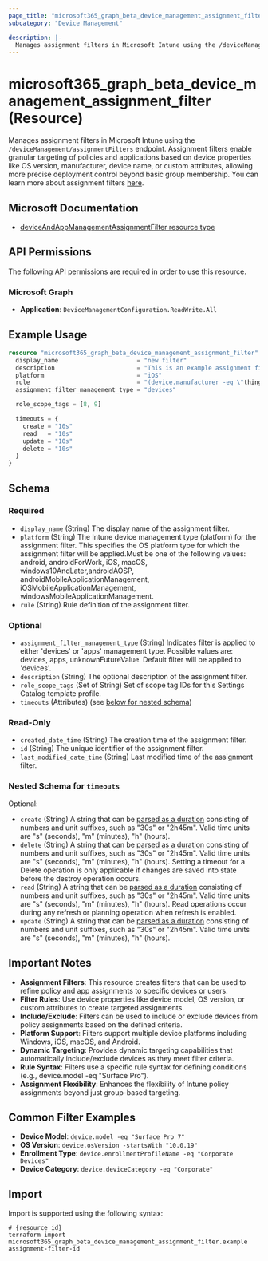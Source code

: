 ```yaml
---
page_title: "microsoft365_graph_beta_device_management_assignment_filter Resource - terraform-provider-microsoft365"
subcategory: "Device Management"

description: |-
  Manages assignment filters in Microsoft Intune using the /deviceManagement/assignmentFilters endpoint. Assignment filters enable granular targeting of policies and applications based on device properties like OS version, manufacturer, device name, or custom attributes, allowing more precise deployment control beyond basic group membership. You can learn more about assignment filters here https://learn.microsoft.com/en-us/intune/intune-service/fundamentals/filters-device-properties.
---
```


# microsoft365_graph_beta_device_management_assignment_filter (Resource)

Manages assignment filters in Microsoft Intune using the `/deviceManagement/assignmentFilters` endpoint. Assignment filters enable granular targeting of policies and applications based on device properties like OS version, manufacturer, device name, or custom attributes, allowing more precise deployment control beyond basic group membership. You can learn more about assignment filters [here](https://learn.microsoft.com/en-us/intune/intune-service/fundamentals/filters-device-properties).

## Microsoft Documentation

- [deviceAndAppManagementAssignmentFilter resource type](https://learn.microsoft.com/en-us/graph/api/resources/intune-policyset-deviceandappmanagementassignmentfilter?view=graph-rest-beta)

## API Permissions

The following API permissions are required in order to use this resource.

### Microsoft Graph

- **Application**: `DeviceManagementConfiguration.ReadWrite.All`

## Example Usage

```terraform
resource "microsoft365_graph_beta_device_management_assignment_filter" "example" {
  display_name                      = "new filter"
  description                       = "This is an example assignment filter"
  platform                          = "iOS"
  rule                              = "(device.manufacturer -eq \"thing\")"
  assignment_filter_management_type = "devices"

  role_scope_tags = [8, 9]

  timeouts = {
    create = "10s"
    read   = "10s"
    update = "10s"
    delete = "10s"
  }
}
```

<!-- schema generated by tfplugindocs -->
## Schema

### Required

- `display_name` (String) The display name of the assignment filter.
- `platform` (String) The Intune device management type (platform) for the assignment filter. This specifies the OS platform type for which the assignment filter will be applied.Must be one of the following values: android, androidForWork, iOS, macOS, windows10AndLater,androidAOSP, androidMobileApplicationManagement, iOSMobileApplicationManagement, windowsMobileApplicationManagement.
- `rule` (String) Rule definition of the assignment filter.

### Optional

- `assignment_filter_management_type` (String) Indicates filter is applied to either 'devices' or 'apps' management type. Possible values are: devices, apps, unknownFutureValue. Default filter will be applied to 'devices'.
- `description` (String) The optional description of the assignment filter.
- `role_scope_tags` (Set of String) Set of scope tag IDs for this Settings Catalog template profile.
- `timeouts` (Attributes) (see [below for nested schema](#nestedatt--timeouts))

### Read-Only

- `created_date_time` (String) The creation time of the assignment filter.
- `id` (String) The unique identifier of the assignment filter.
- `last_modified_date_time` (String) Last modified time of the assignment filter.

<a id="nestedatt--timeouts"></a>
### Nested Schema for `timeouts`

Optional:

- `create` (String) A string that can be [parsed as a duration](https://pkg.go.dev/time#ParseDuration) consisting of numbers and unit suffixes, such as "30s" or "2h45m". Valid time units are "s" (seconds), "m" (minutes), "h" (hours).
- `delete` (String) A string that can be [parsed as a duration](https://pkg.go.dev/time#ParseDuration) consisting of numbers and unit suffixes, such as "30s" or "2h45m". Valid time units are "s" (seconds), "m" (minutes), "h" (hours). Setting a timeout for a Delete operation is only applicable if changes are saved into state before the destroy operation occurs.
- `read` (String) A string that can be [parsed as a duration](https://pkg.go.dev/time#ParseDuration) consisting of numbers and unit suffixes, such as "30s" or "2h45m". Valid time units are "s" (seconds), "m" (minutes), "h" (hours). Read operations occur during any refresh or planning operation when refresh is enabled.
- `update` (String) A string that can be [parsed as a duration](https://pkg.go.dev/time#ParseDuration) consisting of numbers and unit suffixes, such as "30s" or "2h45m". Valid time units are "s" (seconds), "m" (minutes), "h" (hours).

## Important Notes

- **Assignment Filters**: This resource creates filters that can be used to refine policy and app assignments to specific devices or users.
- **Filter Rules**: Use device properties like device model, OS version, or custom attributes to create targeted assignments.
- **Include/Exclude**: Filters can be used to include or exclude devices from policy assignments based on the defined criteria.
- **Platform Support**: Filters support multiple device platforms including Windows, iOS, macOS, and Android.
- **Dynamic Targeting**: Provides dynamic targeting capabilities that automatically include/exclude devices as they meet filter criteria.
- **Rule Syntax**: Filters use a specific rule syntax for defining conditions (e.g., device.model -eq "Surface Pro").
- **Assignment Flexibility**: Enhances the flexibility of Intune policy assignments beyond just group-based targeting.

## Common Filter Examples

- **Device Model**: `device.model -eq "Surface Pro 7"`
- **OS Version**: `device.osVersion -startsWith "10.0.19"`
- **Enrollment Type**: `device.enrollmentProfileName -eq "Corporate Devices"`
- **Device Category**: `device.deviceCategory -eq "Corporate"`

## Import

Import is supported using the following syntax:

```shell
# {resource_id}
terraform import microsoft365_graph_beta_device_management_assignment_filter.example assignment-filter-id
```